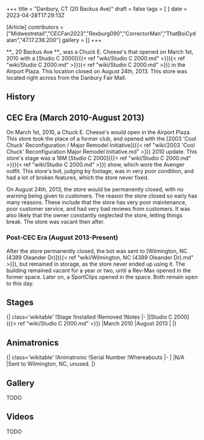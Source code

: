 +++
title = "Danbury, CT (20 Backus Ave)"
draft = false
tags = [ ]
date = 2023-04-28T17:29:13Z

[Article]
contributors = ["Midwestretail","CECFan2023","Rexburg090","CorrectorMan","ThatBoiCydalan","47.17.236.200"]
gallery = []
+++

**_ 20 Backus Ave **_ was a Chuck E. Cheese's that opened on March 1st, 2010 with a [Studio C 2000]({{< ref "wiki/Studio C 2000.md" >}}){< ref "wiki/Studio C 2000.md" >}}){< ref "wiki/Studio C 2000.md" >}}) in the Airport Plaza. This location closed on August 24th, 2013. This store was located right across from the Danbury Fair Mall.

## History ##
## CEC Era (March 2010-August 2013) ###
On March 1st, 2010, a Chuck E. Cheese's would open in the Airport Plaza. This store took the place of a former club, and opened with the [2003 'Cool Chuck' Reconfiguration / Major Remodel Initiative]({{< ref "wiki/2003 'Cool Chuck' Reconfiguration  Major Remodel Initiative.md" >}}) 2010 update. This store's stage was a 16M [Studio C 2000]({{< ref "wiki/Studio C 2000.md" >}}){< ref "wiki/Studio C 2000.md" >}}) show, which wore the Avenger outfit. This store's bot, judging by footage, was in very poor condition, and had a lot of broken features, which the store never fixed.

On August 24th, 2013, the store would be permanently closed, with no warning being given to customers. The reason the store closed so early has many reasons. These include that the store has very poor maintenance, poor customer service, and had very bad reviews from customers. It was also likely that the owner constantly neglected the store, letting things break. The store was vacant then after.
### Post-CEC Era (August 2013-Present) ###
After the store permanently closed, the bot was sent to [Wilmington, NC (4389 Oleander Dr)]({{< ref "wiki/Wilmington, NC (4389 Oleander Dr).md" >}}), but remained in storage, as the store never ended up using it. The building remained vacant for a year or two, until a Rev-Max opened in the former space. Later on, a SportClips opened in the space. Both remain open to this day.
## Stages ##
{| class='wikitable'
!Stage
!Installed
!Removed
!Notes
|-
|[Studio C 2000]({{< ref "wiki/Studio C 2000.md" >}})
|March 2010
|August 2013
|
|}

## Animatronics ##
{| class='wikitable'
!Animatronic
!Serial Number
!Whereabouts
|-
|
|N/A
|Sent to Wilmington, NC, unused.
|}
## Gallery ##
TODO
## Videos ##
TODO